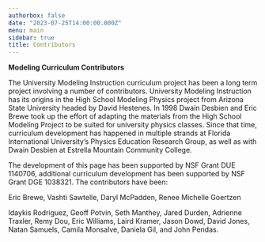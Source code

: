 ```yaml
---
authorbox: false
date: "2023-07-25T14:00:00.000Z"
menu: main
sidebar: true
title: Contributors
---
```



**Modeling Curriculum Contributors**

The University Modeling Instruction curriculum project has been a long term project involving a number of contributors. University Modeling Instruction has its origins in the High School Modeling Physics project from Arizona State University headed by David Hestenes. In 1998 Dwain Desbien and Eric Brewe took up the effort of adapting the materials from the High School Modeling Project to be suited for university physics classes. Since that time, curriculum development has happened in multiple strands at Florida International University’s Physics Education Research Group, as well as with Dwain Desbien at Estrella Mountain Community College.

The development of this page has been supported by NSF Grant DUE 1140706, additional curriculum development has been supported by NSF Grant DGE 1038321. The contributors have been:

Eric Brewe, Vashti Sawtelle, Daryl McPadden, Renee Michelle Goertzen

Idaykis Rodriguez, Geoff Potvin, Seth Manthey, Jared Durden, Adrienne Traxler, Remy Dou, Eric Williams, Laird Kramer, Jason Dowd, David Jones, Natan Samuels, Camila Monsalve, Daniela Gil, and John Pendas.
